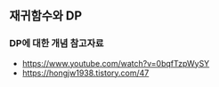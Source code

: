 ## 재귀함수와 DP

### DP에 대한 개념 참고자료

-   https://www.youtube.com/watch?v=0bqfTzpWySY
-   https://hongjw1938.tistory.com/47

